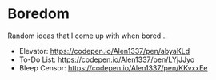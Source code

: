 # Boredom
Random ideas that I come up with when bored...

- Elevator:
  https://codepen.io/Alen1337/pen/abyaKLd
- To-Do List:
  https://codepen.io/Alen1337/pen/LYjJJyo
- Bleep Censor:
  https://codepen.io/Alen1337/pen/KKvxxEe
